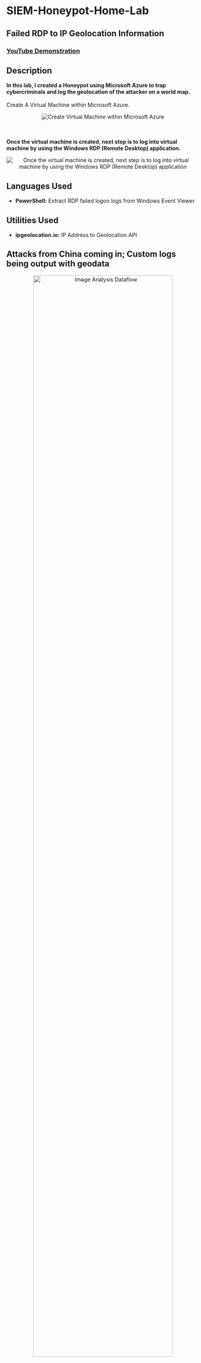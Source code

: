 # SIEM-Honeypot-Home-Lab
<h2>Failed RDP to IP Geolocation Information</h2>


 ### [YouTube Demonstration](https://www.youtube.com/watch?v=nYCqmv3kXgY)


<h2>Description</h2>
<b> In this lab, I created a Honeypot using Microsoft Azure to trap cybercriminals and log the geolocation of the attacker on a world map. 
</b>
<br />
<br />
Create A Virtual Machine within Microsoft Azure.
<p align="center">
<img src="https://i.imgur.com/xtwNPvQ.png"(https://i.imgur.com/xtwNPvQ.png) alt="Create Virtual Machine within Microsoft Azure"/>
</p>
<br />
<br />
<b> Once the virtual machine is created, next step is to log into virtual machine by using the Windows RDP (Remote Desktop) application. 
</b>
<p align="center">
<img src="https://i.imgur.com/ZSG8kuB.png"(https://i.imgur.com/ZSG8kuB.png) alt="Once the virtual machine is created, next step is to log into virtual machine by using the Windows RDP (Remote Desktop) application"/>
</p>
<h2>Languages Used</h2>

- <b>PowerShell:</b> Extract RDP failed logon logs from Windows Event Viewer 

<h2>Utilities Used</h2>

- <b>ipgeolocation.io:</b> IP Address to Geolocation API

<h2>Attacks from China coming in; Custom logs being output with geodata</h2>

<p align="center">
<img src="https://i.imgur.com/qaWjV2c.png" height="85%" width="85%" alt="Image Analysis Dataflow"/>
</p>

<h2>World map of incoming attacks after 24 hours (built custom logs including geodata)</h2>

<p align="center">
<img src="https://i.imgur.com/krRFrK5.png" height="85%" width="85%" alt="Image Analysis Dataflow"/>
</p>


<!--
 ```diff
- text in red
+ text in green
! text in orange
# text in gray
@@ text in purple (and bold)@@
```
--!>
